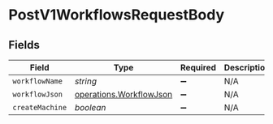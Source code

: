 # PostV1WorkflowsRequestBody


## Fields

| Field                                                              | Type                                                               | Required                                                           | Description                                                        |
| ------------------------------------------------------------------ | ------------------------------------------------------------------ | ------------------------------------------------------------------ | ------------------------------------------------------------------ |
| `workflowName`                                                     | *string*                                                           | :heavy_minus_sign:                                                 | N/A                                                                |
| `workflowJson`                                                     | [operations.WorkflowJson](../../models/operations/workflowjson.md) | :heavy_minus_sign:                                                 | N/A                                                                |
| `createMachine`                                                    | *boolean*                                                          | :heavy_minus_sign:                                                 | N/A                                                                |